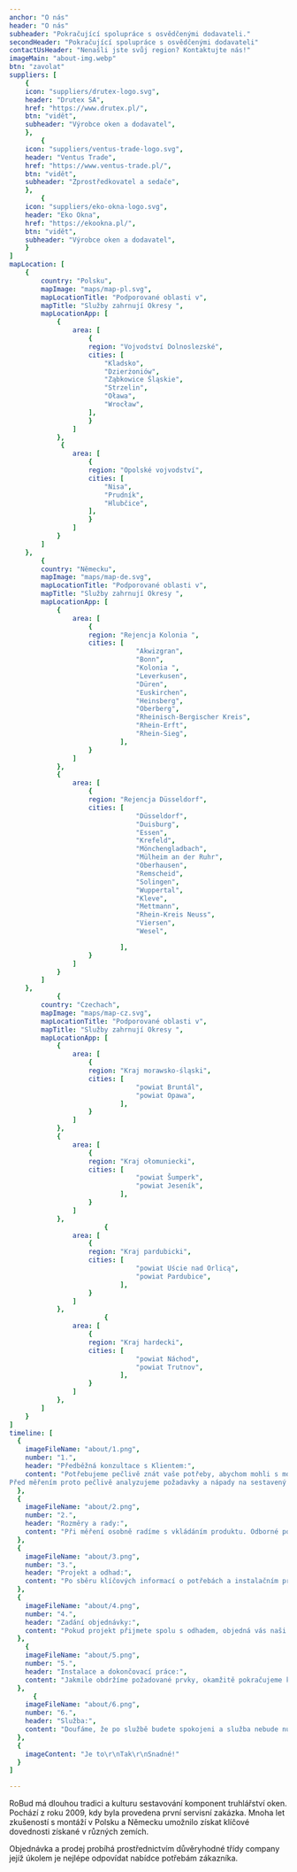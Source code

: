```yaml
---
anchor: "O nás"
header: "O nás"
subheader: "Pokračující spolupráce s osvědčenými dodavateli."
secondHeader: "Pokračující spolupráce s osvědčenými dodavateli"
contactUsHeader: "Nenašli jste svůj region? Kontaktujte nás!"
imageMain: "about-img.webp"
btn: "zavolat"
suppliers: [
    {
    icon: "suppliers/drutex-logo.svg",
    header: "Drutex SA",
    href: "https://www.drutex.pl/",
    btn: "vidět",
    subheader: "Výrobce oken a dodavatel",  
    },
        {
    icon: "suppliers/ventus-trade-logo.svg",
    header: "Ventus Trade",
    href: "https://www.ventus-trade.pl/",
    btn: "vidět",
    subheader: "Zprostředkovatel a sedače",
    },
        {
    icon: "suppliers/eko-okna-logo.svg",
    header: "Eko Okna",
    href: "https://ekookna.pl/",
    btn: "vidět",
    subheader: "Výrobce oken a dodavatel",
    }
]
mapLocation: [
    {
        country: "Polsku",
        mapImage: "maps/map-pl.svg",
        mapLocationTitle: "Podporované oblasti v",
        mapTitle: "Služby zahrnují Okresy ",
        mapLocationApp: [
            {
                area: [
                    {
                    region: "Vojvodství Dolnoslezské",
                    cities: [
                        "Kladsko",
                        "Dzierżoniów",
                        "Ząbkowice Śląskie",
                        "Strzelin",
                        "Oława",
                        "Wrocław",
                    ],
                    }
                ]
            },
             {
                area: [
                    {
                    region: "Opolské vojvodství",
                    cities: [
                        "Nisa",
                        "Prudník",
                        "Hlubčice",
                    ],
                    }
                ]
            }
        ]
    },
        {
        country: "Německu",
        mapImage: "maps/map-de.svg",
        mapLocationTitle: "Podporované oblasti v",
        mapTitle: "Služby zahrnují Okresy ",
        mapLocationApp: [
            {
                area: [
                    {
                    region: "Rejencja Kolonia ",
                    cities: [
                                "Akwizgran",
                                "Bonn",
                                "Kolonia ",
                                "Leverkusen",
                                "Düren",
                                "Euskirchen",
                                "Heinsberg",
                                "Oberberg",
                                "Rheinisch-Bergischer Kreis",
                                "Rhein-Erft",
                                "Rhein-Sieg",
                            ],
                    }
                ]
            },
            {
                area: [
                    {
                    region: "Rejencja Düsseldorf",
                    cities: [
                                "Düsseldorf",
                                "Duisburg",
                                "Essen",
                                "Krefeld",
                                "Mönchengladbach",
                                "Mülheim an der Ruhr",
                                "Oberhausen",
                                "Remscheid",
                                "Solingen",
                                "Wuppertal",
                                "Kleve",
                                "Mettmann",
                                "Rhein-Kreis Neuss",
                                "Viersen",
                                "Wesel",

                            ],
                    }
                ]
            }
        ]
    },
            {
        country: "Czechach",
        mapImage: "maps/map-cz.svg",
        mapLocationTitle: "Podporované oblasti v",
        mapTitle: "Služby zahrnují Okresy ",
        mapLocationApp: [
            {
                area: [
                    {
                    region: "Kraj morawsko-śląski",
                    cities: [
                                "powiat Bruntál",
                                "powiat Opawa",
                            ],
                    }
                ]
            },
            {
                area: [
                    {
                    region: "Kraj ołomuniecki",
                    cities: [
                                "powiat Šumperk",
                                "powiat Jeseník",
                            ],
                    }
                ]
            },
                        {
                area: [
                    {
                    region: "Kraj pardubicki",
                    cities: [
                                "powiat Uście nad Orlicą",
                                "powiat Pardubice",
                            ],
                    }
                ]
            },
                        {
                area: [
                    {
                    region: "Kraj hardecki",
                    cities: [
                                "powiat Náchod",
                                "powiat Trutnov",
                            ],
                    }
                ]
            },
        ]
    }
]
timeline: [
  {
    imageFileName: "about/1.png",
    number: "1.",
    header: "Předběžná konzultace s Klientem:",
    content: "Potřebujeme pečlivě znát vaše potřeby, abychom mohli s montáží poskytovat co nejlepší servis projektu. 
Před měřením proto pečlivě analyzujeme požadavky a nápady na sestavený prvek."
  },
  {
    imageFileName: "about/2.png",
    number: "2.",
    header: "Rozměry a rady:",
    content: "Při měření osobně radíme s vkládáním produktu. Odborné poradenství je založeno na našich mnoha letech zkušeností v oblasti okenních truhláčí."
  },
  {
    imageFileName: "about/3.png",
    number: "3.",
    header: "Projekt a odhad:",
    content: "Po sběru klíčových informací o potřebách a instalačním prostředí je vypracován projekt na míru spolu s počátečním oceněním provedené služby. V této fázi vám bude zaslán dokument PDF, který bude obsahovat všechny nejrelevantnější informace."
  },
  {
    imageFileName: "about/4.png",
    number: "4.",
    header: "Zadání objednávky:",
    content: "Pokud projekt přijmete spolu s odhadem, objedná vás naši důvěryhodní zprostředkovatelé od prověřených dodavatelů, s nimiž dlouhodobě spolupracují. Dodací lhůta objednávky závisí na dostupnosti cílového produktu, takže o něm budete neustále informováni."
  },
    {
    imageFileName: "about/5.png",
    number: "5.",
    header: "Instalace a dokončovací práce:",
    content: "Jakmile obdržíme požadované prvky, okamžitě pokračujeme ke službě. Jeho trvání závisí na instalačním prostředí a cílových komponentách, proto vás o něm průběžně informujeme."
  },
      {
    imageFileName: "about/6.png",
    number: "6.",
    header: "Služba:",
    content: "Doufáme, že po službě budete spokojeni a služba nebude nutná. Pokud však dojde k následným problémům s používáním namontovaných výrobků, jsou komponenty oprávněné. Proto vás žádáme, abyste nás okamžitě kontaktovali."
  },
  {
    imageContent: "Je to\r\nTak\r\nSnadné!"
  }
]

---
```



<span class="span-dark">RoBud</span> má dlouhou tradici a kulturu sestavování komponent truhlářství oken. Pochází z roku 2009, kdy byla provedena první servisní zakázka. Mnoha let zkušeností s montáží v Polsku a Německu umožnilo získat klíčové dovednosti získané v různých zemích.

Objednávka a prodej probíhá prostřednictvím důvěryhodné třídy <span class="span-dark">company</span> jejíž úkolem je nejlépe odpovídat nabídce potřebám zákazníka.